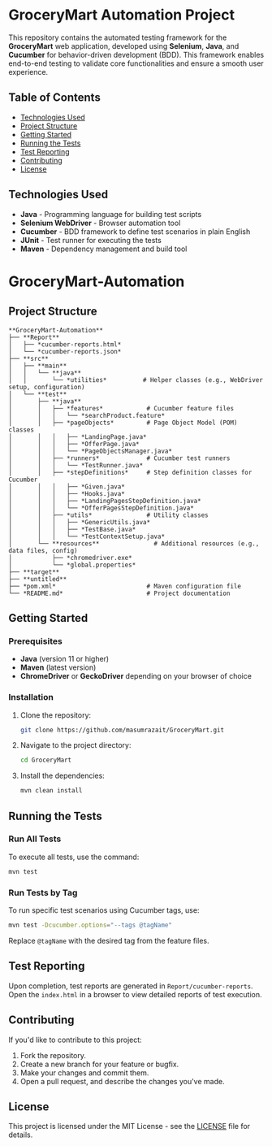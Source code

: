 # GroceryMart Automation Project

This repository contains the automated testing framework for the **GroceryMart** web application, developed using **Selenium**, **Java**, and **Cucumber** for behavior-driven development (BDD). This framework enables end-to-end testing to validate core functionalities and ensure a smooth user experience.

## Table of Contents
- [Technologies Used](#technologies-used)
- [Project Structure](#project-structure)
- [Getting Started](#getting-started)
- [Running the Tests](#running-the-tests)
- [Test Reporting](#test-reporting)
- [Contributing](#contributing)
- [License](#license)

## Technologies Used
- **Java** - Programming language for building test scripts
- **Selenium WebDriver** - Browser automation tool
- **Cucumber** - BDD framework to define test scenarios in plain English
- **JUnit** - Test runner for executing the tests
- **Maven** - Dependency management and build tool

# **GroceryMart-Automation**

## **Project Structure**

```plaintext
**GroceryMart-Automation**
├── **Report**
│   ├── *cucumber-reports.html*
│   └── *cucumber-reports.json*
├── **src**
│   ├── **main**
│   │   └── **java**
│   │       └── *utilities*          # Helper classes (e.g., WebDriver setup, configuration)
│   └── **test**
│       ├── **java**
│       │   ├── *features*            # Cucumber feature files
│       │   │   └── *searchProduct.feature*
│       │   ├── *pageObjects*         # Page Object Model (POM) classes
│       │   │   ├── *LandingPage.java*
│       │   │   ├── *OfferPage.java*
│       │   │   └── *PageObjectsManager.java*
│       │   ├── *runners*             # Cucumber test runners
│       │   │   └── *TestRunner.java*
│       │   ├── *stepDefinitions*     # Step definition classes for Cucumber
│       │   │   ├── *Given.java*
│       │   │   ├── *Hooks.java*
│       │   │   ├── *LandingPagesStepDefinition.java*
│       │   │   └── *OfferPagesStepDefinition.java*
│       │   ├── *utils*               # Utility classes
│       │   │   ├── *GenericUtils.java*
│       │   │   ├── *TestBase.java*
│       │   │   └── *TestContextSetup.java*
│       └── **resources**               # Additional resources (e.g., data files, config)
│           ├── *chromedriver.exe*
│           └── *global.properties*
├── **target**
├── **untitled**
├── *pom.xml*                         # Maven configuration file
└── *README.md*                       # Project documentation

```

## Getting Started

### Prerequisites
- **Java** (version 11 or higher)
- **Maven** (latest version)
- **ChromeDriver** or **GeckoDriver** depending on your browser of choice

### Installation
1. Clone the repository:
   ```bash
   git clone https://github.com/masumrazait/GroceryMart.git
   ```
2. Navigate to the project directory:
   ```bash
   cd GroceryMart
   ```
3. Install the dependencies:
   ```bash
   mvn clean install
   ```

## Running the Tests

### Run All Tests
To execute all tests, use the command:
```bash
mvn test
```

### Run Tests by Tag
To run specific test scenarios using Cucumber tags, use:
```bash
mvn test -Dcucumber.options="--tags @tagName"
```
Replace `@tagName` with the desired tag from the feature files.

## Test Reporting
Upon completion, test reports are generated in `Report/cucumber-reports`. Open the `index.html` in a browser to view detailed reports of test execution.

## Contributing
If you'd like to contribute to this project:
1. Fork the repository.
2. Create a new branch for your feature or bugfix.
3. Make your changes and commit them.
4. Open a pull request, and describe the changes you've made.

## License
This project is licensed under the MIT License - see the [LICENSE](LICENSE) file for details.

